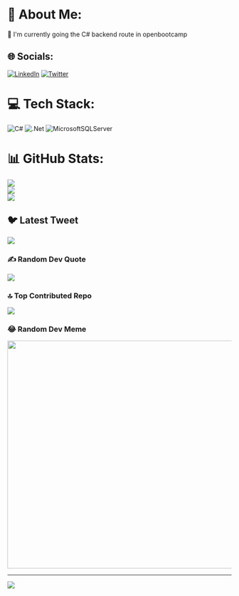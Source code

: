 # 💫 About Me:
🔭 I'm currently going the C# backend route in openbootcamp


## 🌐 Socials:
[![LinkedIn](https://img.shields.io/badge/LinkedIn-%230077B5.svg?logo=linkedin&logoColor=white)](https://linkedin.com/in/https://www.linkedin.com/in/luis-caceres-a21bb91b9) [![Twitter](https://img.shields.io/badge/Twitter-%231DA1F2.svg?logo=Twitter&logoColor=white)](https://twitter.com/https://twitter.com/Lcaceres04) 

# 💻 Tech Stack:
![C#](https://img.shields.io/badge/c%23-%23239120.svg?style=for-the-badge&logo=c-sharp&logoColor=white) ![.Net](https://img.shields.io/badge/.NET-5C2D91?style=for-the-badge&logo=.net&logoColor=white) ![MicrosoftSQLServer](https://img.shields.io/badge/Microsoft%20SQL%20Sever-CC2927?style=for-the-badge&logo=microsoft%20sql%20server&logoColor=white)
# 📊 GitHub Stats:
![](https://github-readme-stats.vercel.app/api?username=CaceresLuis&theme=dark&hide_border=false&include_all_commits=true&count_private=false)<br/>
![](https://github-readme-streak-stats.herokuapp.com/?user=CaceresLuis&theme=dark&hide_border=false)<br/>
![](https://github-readme-stats.vercel.app/api/top-langs/?username=CaceresLuis&theme=dark&hide_border=false&include_all_commits=true&count_private=false&layout=compact)

## 🐦 Latest Tweet
[![](https://gtce.itsvg.in/api?username=https://twitter.com/Lcaceres04)](https://github.com/VishwaGauravIn/github-twitter-card-embed)

### ✍️ Random Dev Quote
![](https://quotes-github-readme.vercel.app/api?type=horizontal&theme=radical)

### 🔝 Top Contributed Repo
![](https://github-contributor-stats.vercel.app/api?username=CaceresLuis&limit=5&theme=dark&combine_all_yearly_contributions=true)

### 😂 Random Dev Meme
<img src="https://rm.up.railway.app/" width="512px"/>

---
[![](https://visitcount.itsvg.in/api?id=CaceresLuis&icon=2&color=0)](https://visitcount.itsvg.in)

<!-- Proudly created with GPRM ( https://gprm.itsvg.in ) -->
